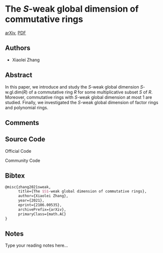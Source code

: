 
# The $S$-weak global dimension of commutative rings

[arXiv](https://arxiv.org/abs/2106.0535), [PDF](https://arxiv.org/pdf/2106.0535.pdf)

## Authors

- Xiaolei Zhang

## Abstract

In this paper, we introduce and study the $S$-weak global dimension $S$-w.gl.dim$(R)$ of a commutative ring $R$ for some multiplicative subset $S$ of $R$. Moreover, commutative rings with $S$-weak global dimension at most $1$ are studied. Finally, we investigated the $S$-weak global dimension of factor rings and polynomial rings.

## Comments



## Source Code

Official Code



Community Code



## Bibtex

```tex
@misc{zhang2021sweak,
      title={The $S$-weak global dimension of commutative rings}, 
      author={Xiaolei Zhang},
      year={2021},
      eprint={2106.00535},
      archivePrefix={arXiv},
      primaryClass={math.AC}
}
```

## Notes

Type your reading notes here...

